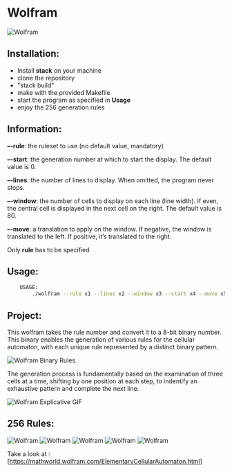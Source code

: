 # Wolfram

![Wolfram](include/wolfram_pic.svg)

## Installation:

- Install **stack** on your machine
- clone the repository
- "stack build"
- make with the provided Makefile
- start the program as specified in **Usage**
- enjoy the 256 generation rules


## Information:
**–-rule**: the ruleset to use (no default value, mandatory)

**–-start**: the generation number at which to start the display. The default value is 0.

**–-lines**: the number of lines to display. When omitted, the program never stops.

**–-window**: the number of cells to display on each line (line width). If even, the central cell is displayed in the next cell on the right. The default value is 80.

**–-move**: a translation to apply on the window. If negative, the window is translated to the left. If positive, it’s translated to the right.

Only **rule** has to be specified

## Usage:

```bash
    USAGE:
        ./wolfram --rule x1 --lines x2 --window x3 --start x4 --move x5
```

## Project:

This wolfram takes the rule number and convert it to a 8-bit binary number.
This binary enables the generation of various rules for the cellular automaton, with each unique rule represented by a distinct binary pattern.

![Wolfram Binary Rules](include/wolfram_Binrules.svg)    

The generation process is fundamentally based on the examination of three cells at a time, shifting by one position at each step, to indentify an exhaustive pattern and complete the next line.

![Wolfram Explicative GIF](include/One-d-cellular-automate-rule-30.gif)


## 256 Rules:

![Wolfram](include/all_wolfram_rule_1.png)
![Wolfram](include/all_wolfram_rule_2.png)
![Wolfram](include/all_wolfram_rule_3.png)
![Wolfram](include/all_wolfram_rule_4.png)
![Wolfram](include/all_wolfram_rule_5.png)


Take a look at : [https://mathworld.wolfram.com/ElementaryCellularAutomaton.html]